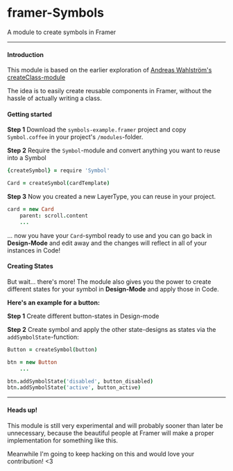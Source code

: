 
# framer-Symbols
A module to create symbols in Framer

----------

#### Introduction

This module is based on the earlier exploration of [Andreas Wahlström's createClass-module](https://github.com/awt2542/createClass-for-Framer) 

The idea is to easily create reusable components in Framer, without the hassle of actually writing a class. 

#### Getting started

**Step 1** Download the `symbols-example.framer` project and copy `Symbol.coffee` in your project's `/modules`-folder.

**Step 2** Require the `Symbol`-module and convert anything you want to reuse into a Symbol

```coffeescript
{createSymbol} = require 'Symbol'

Card = createSymbol(cardTemplate)

```

**Step 3** Now you created a new LayerType, you can reuse in your project.

```coffeescript
card = new Card
	parent: scroll.content
	...
```

... now you have your `Card`-symbol ready to use and you can go back in **Design-Mode** and edit away and the changes will reflect in all of your instances in Code!

#### Creating States
But wait... there's more! The module also gives you the power to create different states for your symbol in **Design-Mode** and apply those in Code.

**Here's an example for a button:**

**Step 1** Create different button-states in Design-mode

**Step 2** Create symbol and apply the other state-designs as states via the `addSymbolState`-function:

```coffeescript
Button = createSymbol(button)

btn = new Button
	...

btn.addSymbolState('disabled', button_disabled)
btn.addSymbolState('active', button_active)
```


----------
#### Heads up!
This module is still very experimental and will probably sooner than later be unnecessary, because the beautiful people at Framer will make a proper implementation for something like this.

Meanwhile I'm going to keep hacking on this and would love your contribution! <3
